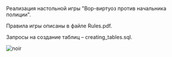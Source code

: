 Реализация настольной игры "Вор-виртуоз против начальника полиции".

Правила игры описаны в файле Rules.pdf. 

Запросы на создание таблиц – creating_tables.sql. 

![noir](https://user-images.githubusercontent.com/86073105/171047600-3b4e7607-d7e1-4842-904d-7bc72b97968a.png)
